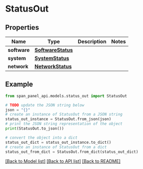 # StatusOut


## Properties

Name | Type | Description | Notes
------------ | ------------- | ------------- | -------------
**software** | [**SoftwareStatus**](SoftwareStatus.md) |  |
**system** | [**SystemStatus**](SystemStatus.md) |  |
**network** | [**NetworkStatus**](NetworkStatus.md) |  |

## Example

```python
from span_panel_api.models.status_out import StatusOut

# TODO update the JSON string below
json = "{}"
# create an instance of StatusOut from a JSON string
status_out_instance = StatusOut.from_json(json)
# print the JSON string representation of the object
print(StatusOut.to_json())

# convert the object into a dict
status_out_dict = status_out_instance.to_dict()
# create an instance of StatusOut from a dict
status_out_from_dict = StatusOut.from_dict(status_out_dict)
```
[[Back to Model list]](../README.md#documentation-for-models) [[Back to API list]](../README.md#documentation-for-api-endpoints) [[Back to README]](../README.md)

